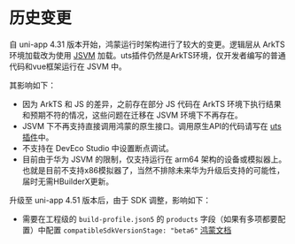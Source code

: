 # 历史变更

自 uni-app 4.31 版本开始，鸿蒙运行时架构进行了较大的变更。逻辑层从 ArkTS 环境加载改为使用 [JSVM](https://developer.huawei.com/consumer/cn/doc/harmonyos-guides-V5/jsvm-introduction-V5?ha_source=Dcloud&ha_sourceId=89000448) 加载。uts插件仍然是ArkTS环境，仅开发者编写的普通代码和vue框架运行在 JSVM 中。

其影响如下：

- 因为 ArkTS 和 JS 的差异，之前存在部分 JS 代码在 ArkTS 环境下执行结果和预期不符的情况，这些问题在迁移在 JSVM 环境下不再存在。
- JSVM 下不再支持直接调用鸿蒙的原生接口。调用原生API的代码请写在 [uts 插件](https://doc.dcloud.net.cn/uni-app-x/plugin/uts-for-harmony.html)中。
- 不支持在 DevEco Studio 中设置断点调试。
- 目前由于华为 JSVM 的限制，仅支持运行在 arm64 架构的设备或模拟器上。也就是目前不支持x86模拟器了，当然不排除未来华为升级后支持的可能性，届时无需HBuilderX更新。

升级至 uni-app 4.51 版本后，由于 SDK 调整，影响如下：

- 需要在工程级的 `build-profile.json5` 的 `products` 字段（如果有多项都要配置）中配置 `compatibleSdkVersionStage: "beta6"` [鸿蒙文档](https://developer.huawei.com/consumer/cn/doc/harmonyos-guides-V5/ide-hvigor-build-profile-V5?ha_source=Dcloud&ha_sourceId=89000448)
